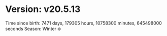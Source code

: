 # Version: v20.5.13
Time since birth: 7471 days, 179305 hours, 10758300 minutes, 645498000 seconds
Season: Winter ❄️

